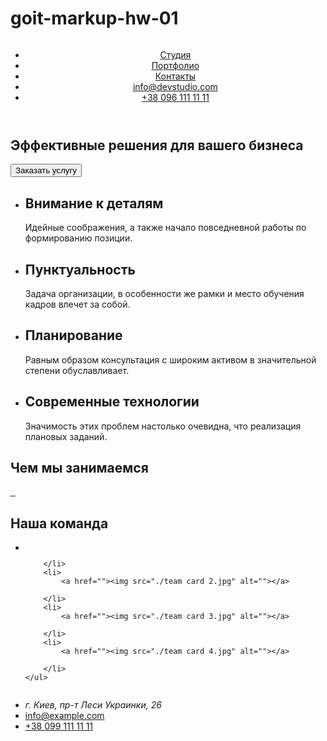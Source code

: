 # goit-markup-hw-01

<!DOCTYPE html>
<html lang="ru">
<head>
    <meta charset="UTF-8">
    <meta http-equiv="X-UA-Compatible" content="IE=edge">
    <meta name="viewport" content="width=device-width, initial-scale=1.0">
    <title>Document</title>
</head>
<body>
   <header>

  <nav>
    <a href="">
<img src="./WebStudio.svg" alt="">
    </a>
        <ul>
        <li><a href="">Студия</a></li>
        <img src="./Group.svg" alt="">
        <li><a href="">Портфолио</a></li>
        <li><a href="">Контакты</a></li>
        <li><a href="mailto:info@devstudio.com">info@devstudio.com</a></li>
        <li><a href="tel:+38 096 111 11 11">+38 096 111 11 11</a></li>
    </ul>
  </nav>
    
   </header>
   <main>
    <section>
        <h1>Эффективные решения для вашего бизнеса</h1>
        <p>
        <button>Заказать услугу</button>
        </p>
    </section>

<section>
    <ul>
        <li>
            <h2>Внимание к деталям</h2>
            <p>Идейные соображения, а также 
                 начало повседневной работы
                  по формированию позиции.</p>
        </li>
        <li>
            <h2>Пунктуальность</h2>
            <p>Задача организации, в особенности же рамки и место обучения кадров влечет за собой.</p>
        </li>
        <li>
            <h2>Планирование</h2>
            <p>
                Равным образом консультация с широким активом в значительной степени обуславливает.
            </p>
        </li>
        <li>
            <h2>Современные технологии</h2>
            <p>Значимость этих проблем настолько очевидна, что реализация плановых заданий.</p>
        </li>
    </ul>
</section>

<section>
    <h2>Чем мы занимаемся</h2>
  <a href="">
   <img src="./img.jpg" alt="">
  </a>
  <a href="">
    <img src="./img-2.jpg" alt="">
  </a>
  <a href="">
    <img src="./img-3.jpg" alt="">
  </a>
</section>

<section>
    <h2>
        Наша команда
    </h2>
    <ul>
        <li>
      <a href=""> <img src="./team card 1.jpg" alt=""></a>
       
        </li>
        <li>
            <a href=""><img src="./team card 2.jpg" alt=""></a>
           
        </li>
        <li>
            <a href=""><img src="./team card 3.jpg" alt=""></a>
            
        </li>
        <li>
            <a href=""><img src="./team card 4.jpg" alt=""></a>
           
        </li>
    </ul>
</section>
   </main>
   <footer>
    <img src="./WebStudio.svg" alt="">
    <ul>
      <li>
    <address>
        г. Киев, пр-т Леси Украинки, 26
    </address>
      </li>
      <li>
        <a href="mailto:info@example.com">info@example.com</a>
      </li>
      <li>
        <a href="tel:+38 099 111 11 11">+38 099 111 11 11</a>
      </li>
    </ol>
   </footer>
</body>
</html>

